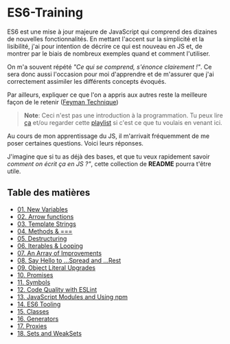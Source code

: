 # ES6-Training

ES6 est une mise à jour majeure de JavaScript qui comprend des dizaines de nouvelles fonctionnalités. En mettant l'accent sur la simplicité et la lisibilité, j'ai pour intention de décrire ce qui est nouveau en JS et, de montrer par le biais de nombreux exemples quand et comment l'utiliser.

On m'a souvent répété *"Ce qui se comprend, s'énonce clairement !"*. Ce sera donc aussi l'occasion pour moi d'apprendre et de m'assurer que j'ai correctement assimiler les différents concepts évoqués.

Par ailleurs, expliquer ce que l'on a appris aux autres reste la meilleure façon de le retenir ([Feyman Technique](https://www.youtube.com/watch?v=_f-qkGJBPts))

>**Note**: Ceci n'est pas une introduction à la programmation. Tu peux lire [ça](https://thot.space/javascript/example) et/ou regarder cette [playlist](https://www.youtube.com/playlist?list=PLnS-t85xRSrIC8Ytj-UslCO4iEqr_hJnI) si c'est ce que tu voulais en venant ici.

Au cours de mon apprentissage du JS, il m'arrivait fréquemment de me poser certaines questions. Voici leurs réponses.

J'imagine que si tu as déjà des bases, et que tu veux rapidement savoir *comment on écrit ça en JS ?"*, cette collection de **README** pourra t'être utile.

## Table des matières

* [01. New Variables](https://github.com/kecro/ES6-Training/tree/master/01%20-%20New%20Variables#var-let--const)
* [02. Arrow functions](https://github.com/kecro/ES6-Training/tree/master/02%20-%20Arrow%20functions#arrow-function-function--this)
* [03. Template Strings](https://github.com/kecro/ES6-Training/tree/master/03%20-%20Template%20Strings#template-strings)
* [04. Methods & ===](https://github.com/kecro/ES6-Training/tree/master/04%20-%20methods%20%26%20%3D%3D%3D#methods--)
* [05. Destructuring](https://github.com/kecro/ES6-Training/blob/master/05%20-%20Destructuring/README.md#destructuring)
* [06. Iterables & Looping](https://github.com/kecro/ES6-Training/tree/master/06%20-%20Iterables%20%26%20Looping#iterables--looping)
* [07. An Array of Improvements](https://github.com/kecro/ES6-Training/tree/master/07%20-%20An%20Array%20of%20Improvements#array)
* [08. Say Hello to ...Spread and ...Rest](https://github.com/kecro/ES6-Training/tree/master/08%20-%20Say%20Hello%20to%20...Spread%20and%20...Rest#spread-operator--rest-param)
* [09. Object Literal Upgrades](https://github.com/kecro/ES6-Training/tree/master/09%20-%20Object%20Literal%20Upgrades#objects)
* [10.  Promises](https://github.com/kecro/ES6-Training/tree/er/10%20-%20Promises#promise)
* [11.  Symbols](https://github.com/kecro/ES6-Training/tree/master/11%20-%20Symbols#symbols)
* [12.  Code Quality with ESLint](https://github.com/kecro/ES6-Training/tree/master/12%20-%20Code%20Quality%20with%20ESLint#eslint)
* [13.  JavaScript Modules and Using npm](https://github.com/kecro/ES6-Training/tree/master/13%20-%20JavaScript%20Modules%20and%20Using%20npm#js-modules--npm)
* [14.  ES6 Tooling](https://github.com/kecro/ES6-Training/tree/er/14%20-%20ES6%20Tooling#es6-tooling)
* [15.  Classes](https://github.com/kecro/ES6-Training/tree/master/15%20-%20Classes#classes)
* [16.  Generators](https://github.com/kecro/ES6-Training/tree/master/16%20-%20Generators#generators)
* [17.  Proxies](https://github.com/kecro/ES6-Training/tree/master/17%20-%20Proxies#proxies)
* [18.  Sets and WeakSets](https://github.com/kecro/ES6-Training/tree/master/18%20-%20Sets%20and%20WeakSets)

